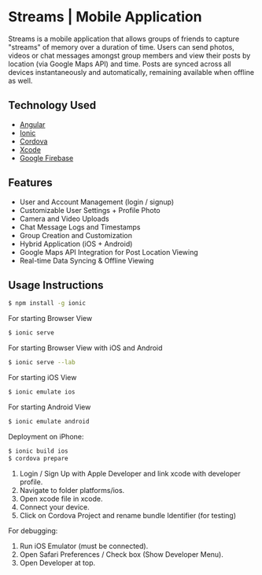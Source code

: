 # Streams | Mobile Application

Streams is a mobile application that allows groups of friends to capture "streams" of memory over a duration of time. Users can send photos, videos or chat messages amongst group members and view their posts by location (via Google Maps API) and time. Posts are synced across all devices instantaneously and automatically, remaining available when offline as well.

## Technology Used
- [Angular](https://angularjs.org/)
- [Ionic](https://ionicframework.com/)
- [Cordova](https://cordova.apache.org/)
- [Xcode](https://developer.apple.com/xcode/)
- [Google Firebase](https://firebase.google.com/)

## Features
- User and Account Management (login / signup)
- Customizable User Settings + Profile Photo
- Camera and Video Uploads
- Chat Message Logs and Timestamps
- Group Creation and Customization
- Hybrid Application (iOS + Android)
- Google Maps API Integration for Post Location Viewing
- Real-time Data Syncing & Offline Viewing

## Usage Instructions

```bash
$ npm install -g ionic
```

For starting Browser View
```bash
$ ionic serve
```

For starting Browser View with iOS and Android
```bash
$ ionic serve --lab
```

For starting iOS View
```bash
$ ionic emulate ios
```

For starting Android View
```bash
$ ionic emulate android
```

Deployment on iPhone:

```bash
$ ionic build ios
$ cordova prepare
```

1. Login / Sign Up with Apple Developer and link xcode with developer profile.
2. Navigate to folder platforms/ios.
3. Open xcode file in xcode.
4. Connect your device.
5. Click on Cordova Project and rename bundle Identifier (for testing)

For debugging:

1. Run iOS Emulator (must be connected).
2. Open Safari Preferences / Check box (Show Developer Menu).
3. Open Developer at top.
